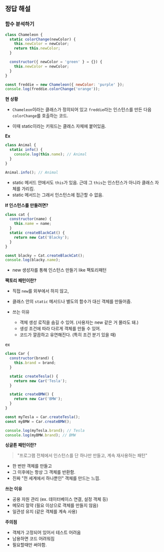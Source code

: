 ## 정답 해설

### 함수 분석하기

```js
class Chameleon {
  static colorChange(newColor) {
    this.newColor = newColor;
    return this.newColor;
  }

  constructor({ newColor = 'green' } = {}) {
    this.newColor = newColor;
  }
}

const freddie = new Chameleon({ newColor: 'purple' });
console.log(freddie.colorChange('orange'));
```

**현 상황**

- `Chameleon`이라는 클래스가 정의되어 있고 `freddie`라는 인스턴스를 만든 다음 `colorChange`를 호출하는 코드.

- 이때 static이라는 키워드는 클래스 자체에 붙어있음.

**Ex**

```js
class Animal {
  static info() {
    console.log(this.name); // Animal
  }
}

Animal.info(); // Animal
```

- static 메서드 안에서도 `this`가 있음. 근데 그 `this`는 인스턴스가 아니라 클래스 자체를 가리킴.
- static 메서드는 그래서 인스턴스에 접근할 수 없음.

**If 인스턴스를 만들려면?**

```js
class cat {
  constructor(name) {
    this.name = name;
  }
  static createBlackCat() {
    return new Cat('Blacky');
  }
}

const blacky = Cat.createBlackCat();
console.log(blacky.name);
```

- new 생성자를 통해 인스턴스 만들기 like 팩토리패턴

**팩토리 패턴이란?**

- 직접 `new`를 외부에서 하지 않고,
- 클래스 안의 `static` 메서드나 별도의 함수가 대신 객체를 만들어줌.

- 쓰는 이유
  - 객체 생성 로직을 숨길 수 있어. (사용자는 new 같은 거 몰라도 돼.)
  - 생성 조건에 따라 다르게 객체를 만들 수 있어.
  - 코드가 깔끔하고 유연해진다. (특히 조건 분기 있을 때)

ex

```js
class Car {
  constructor(brand) {
    this.brand = brand;
  }

  static createTesla() {
    return new Car('Tesla');
  }

  static createBMW() {
    return new Car('BMW');
  }
}

const myTesla = Car.createTesla();
const myBMW = Car.createBMW();

console.log(myTesla.brand); // Tesla
console.log(myBMW.brand); // BMW
```

**싱글톤 패턴이란?**

> "프로그램 전체에서 인스턴스를 단 하나만 만들고, 계속 재사용하는 패턴"

- 한 번만 객체를 만들고
- 그 이후에는 항상 그 객체를 반환함.
- 진짜 "전 세계에서 하나뿐인" 객체를 만드는 느낌.

**쓰는 이유**

- 공용 자원 관리 (ex. 데이터베이스 연결, 설정 객체 등)
- 메모리 절약 (필요 이상으로 객체를 만들지 않음)
- 일관성 유지 (같은 객체를 계속 사용)

**주의점**

- 객체가 고정되어 있어서 테스트 어려움
- 남용하면 코드 어려워짐
- 필요할때만 써야함.
